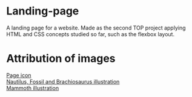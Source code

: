 # Landing-page
A landing page for a website. Made as the second TOP project applying HTML and CSS concepts studied so far, such as the flexbox layout.

# Attribution of images
[Page icon](https://www.flaticon.com/free-icons/archaeology)<br>
[Nautilus, Fossil and Brachiosaurus illustration](https://pt.vecteezy.com/)<br>
[Mammoth illustration](https://commons.wikimedia.org/wiki/File:202003_Woolly_mammoth.png)<br>

